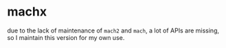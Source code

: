 # machx

due to the lack of maintenance of `mach2` and `mach`, a lot of APIs are missing, so I maintain this version for my own use.